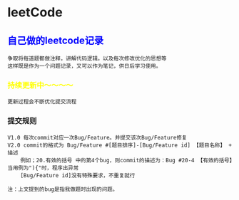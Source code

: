 # leetCode

## <font color=blue>自己做的leetcode记录</font>
    争取将每道题都做注释，讲解代码逻辑。以及每次修改优化的思想等
    这样既是作为一个问题记录，又可以作为笔记，供日后学习使用。


### <font color=yellow>持续更新中～～～～</font>
    更新过程会不断优化提交流程
### 提交规则
    V1.0 每次commit对应一次Bug/Feature。并提交该次Bug/Feature修复
    V2.0 commit的格式为 Bug/Feature #[题目排序]-[Bug/Feature id] 【题目名称】 + 描述
        例如；20.有效的括号 中的第4个bug，则commit的描述为：Bug #20-4 【有效的括号】当用例为"){"时，程序出异常
        [Bug/Feature id]没有特殊要求，不重复就行

    注：上文提到的bug是指我做题时出现的问题。